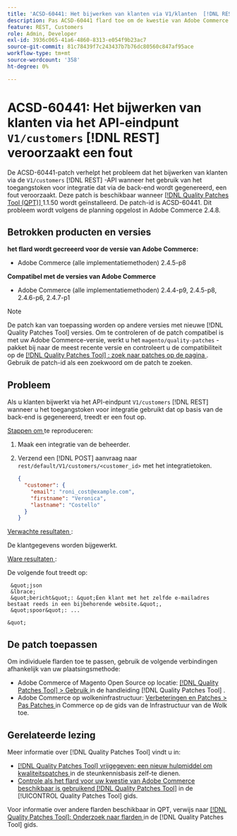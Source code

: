 ```yaml
---
title: 'ACSD-60441: Het bijwerken van klanten via V1/klanten  [!DNL REST]  API eindpunt werpt een fout'
description: Pas ACSD-60441 flard toe om de kwestie van Adobe Commerce te bevestigen waar het bijwerken van klanten via V1/klanten  [!DNL REST]  API wanneer het gebruiken van het teken van de integratietoegang dat van backend wordt geproduceerd een fout veroorzaakt.
feature: REST, Customers
role: Admin, Developer
exl-id: 3936c065-41a6-4860-8313-e054f9b23ac7
source-git-commit: 81c78439f7c243437b7b76dc80560c847af95ace
workflow-type: tm+mt
source-wordcount: '358'
ht-degree: 0%

---
```


# ACSD-60441: Het bijwerken van klanten via het API-eindpunt `V1/customers` [!DNL REST] veroorzaakt een fout

De ACSD-60441-patch verhelpt het probleem dat het bijwerken van klanten via de `V1/customers` [!DNL REST] -API wanneer het gebruik van het toegangstoken voor integratie dat via de back-end wordt gegenereerd, een fout veroorzaakt. Deze patch is beschikbaar wanneer [[!DNL Quality Patches Tool (QPT)] ](https://experienceleague.adobe.com/en/docs/commerce-knowledge-base/kb/announcements/commerce-announcements/magento-quality-patches-released-new-tool-to-self-serve-quality-patches) 1.1.50 wordt geïnstalleerd. De patch-id is ACSD-60441. Dit probleem wordt volgens de planning opgelost in Adobe Commerce 2.4.8.

## Betrokken producten en versies

**het flard wordt gecreeerd voor de versie van Adobe Commerce:**

* Adobe Commerce (alle implementatiemethoden) 2.4.5-p8

**Compatibel met de versies van Adobe Commerce**

* Adobe Commerce (alle implementatiemethoden) 2.4.4-p9, 2.4.5-p8, 2.4.6-p6, 2.4.7-p1

>[!NOTE]
>
>De patch kan van toepassing worden op andere versies met nieuwe [!DNL Quality Patches Tool] versies. Om te controleren of de patch compatibel is met uw Adobe Commerce-versie, werkt u het `magento/quality-patches` -pakket bij naar de meest recente versie en controleert u de compatibiliteit op de [[!DNL Quality Patches Tool] : zoek naar patches op de pagina ](https://experienceleague.adobe.com/tools/commerce-quality-patches/index.html) . Gebruik de patch-id als een zoekwoord om de patch te zoeken.

## Probleem

Als u klanten bijwerkt via het API-eindpunt `V1/customers` [!DNL REST] wanneer u het toegangstoken voor integratie gebruikt dat op basis van de back-end is gegenereerd, treedt er een fout op.

<u> Stappen om </u> te reproduceren:

1. Maak een integratie van de beheerder.
1. Verzend een [!DNL POST] aanvraag naar `rest/default/V1/customers/<customer_id>` met het integratietoken.

   ```json
   {
     "customer": {
       "email": "roni_cost@example.com",
       "firstname": "Veronica",
       "lastname": "Costello"
     }
   }
   ```

<u> Verwachte resultaten </u>:

De klantgegevens worden bijgewerkt.

<u> Ware resultaten </u>:

De volgende fout treedt op:

     &quot;json 
     &lbrace;
     &quot;bericht&quot;: &quot;Een klant met het zelfde e-mailadres bestaat reeds in een bijbehorende website.&quot;, 
     &quot;spoor&quot;: ... 
     
    &quot;

## De patch toepassen

Om individuele flarden toe te passen, gebruik de volgende verbindingen afhankelijk van uw plaatsingsmethode:

* Adobe Commerce of Magento Open Source op locatie: [[!DNL Quality Patches Tool]  > Gebruik ](/help/tools/quality-patches-tool/usage.md) in de handleiding [!DNL Quality Patches Tool] .
* Adobe Commerce op wolkeninfrastructuur: [ Verbeteringen en Patches > Pas Patches ](https://experienceleague.adobe.com/docs/commerce-cloud-service/user-guide/develop/upgrade/apply-patches.html) in Commerce op de gids van de Infrastructuur van de Wolk toe.

## Gerelateerde lezing

Meer informatie over [!DNL Quality Patches Tool] vindt u in:

* [[!DNL Quality Patches Tool]  vrijgegeven: een nieuw hulpmiddel om kwaliteitspatches ](https://experienceleague.adobe.com/en/docs/commerce-knowledge-base/kb/announcements/commerce-announcements/magento-quality-patches-released-new-tool-to-self-serve-quality-patches) in de steunkennisbasis zelf-te dienen.
* [ Controle als het flard voor uw kwestie van Adobe Commerce beschikbaar is gebruikend  [!DNL Quality Patches Tool]](/help/tools/quality-patches-tool/patches-available-in-qpt/check-patch-for-magento-issue-with-magento-quality-patches.md) in de [!UICONTROL Quality Patches Tool] gids.


Voor informatie over andere flarden beschikbaar in QPT, verwijs naar [[!DNL Quality Patches Tool]: Onderzoek naar flarden ](https://experienceleague.adobe.com/tools/commerce-quality-patches/index.html) in de [!DNL Quality Patches Tool] gids.
